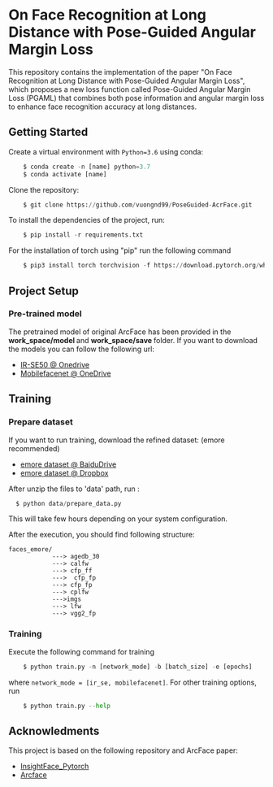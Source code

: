 # On Face Recognition at Long Distance with Pose-Guided Angular Margin Loss

This repository contains the implementation of the paper "On Face Recognition at Long Distance with Pose-Guided Angular Margin Loss", which proposes a new loss function called Pose-Guided Angular Margin Loss (PGAML) that combines both pose information and angular margin loss to enhance face recognition accuracy at long distances.

## Getting Started
Create a virtual environment with `Python=3.6` using conda:
```python
    $ conda create -n [name] python=3.7
    $ conda activate [name]
```

Clone the repository:

```python
    $ git clone https://github.com/vuongnd99/PoseGuided-AcrFace.git
```

To install the dependencies of the project, run: 

``` python
    $ pip install -r requirements.txt
```
For the installation of torch using "pip" run the following command

``` python
    $ pip3 install torch torchvision -f https://download.pytorch.org/whl/torch_stable.html
```

## Project Setup

### Pre-trained model

The pretrained model of original ArcFace has been provided in the <b> work_space/model </b> and <b> work_space/save </b> folder. If you want to download the models you can follow the following url:
- [IR-SE50 @ Onedrive](https://onedrive.live.com/?authkey=%21AOw5TZL8cWlj10I&cid=CEC0E1F8F0542A13&id=CEC0E1F8F0542A13%21835&parId=root&action=locate)
- [Mobilefacenet @ OneDrive](https://onedrive.live.com/?authkey=%21AIweh1IfiuF9vm4&cid=CEC0E1F8F0542A13&id=CEC0E1F8F0542A13%21836&parId=root&o=OneUp)


## Training

### Prepare dataset
If you want to run training, download the refined dataset: (emore recommended)

- [emore dataset @ BaiduDrive](https://pan.baidu.com/s/1eXohwNBHbbKXh5KHyItVhQ)
- [emore dataset @ Dropbox](https://www.dropbox.com/s/wpx6tqjf0y5mf6r/faces_ms1m-refine-v2_112x112.zip?dl=0)


After unzip the files to 'data' path, run :

  ```python
    $ python data/prepare_data.py
  ```

This will take few hours depending on your system configuration.

After the execution, you should find following structure:

```
faces_emore/
            ---> agedb_30
            ---> calfw
            ---> cfp_ff
            --->  cfp_fp
            ---> cfp_fp
            ---> cplfw
            --->imgs
            ---> lfw
            ---> vgg2_fp
```

### Training
Execute the following command for training
```python
    $ python train.py -n [network_mode] -b [batch_size] -e [epochs]
```
where `network_mode = [ir_se, mobilefacenet]`. For other training options, run

```python
    $ python train.py --help
```
## Acknowledments

This project is based on the following repository and ArcFace paper:
- [InsightFace_Pytorch](https://github.com/TreB1eN/InsightFace_Pytorch)
- [Arcface](https://arxiv.org/pdf/1801.07698.pdf)
